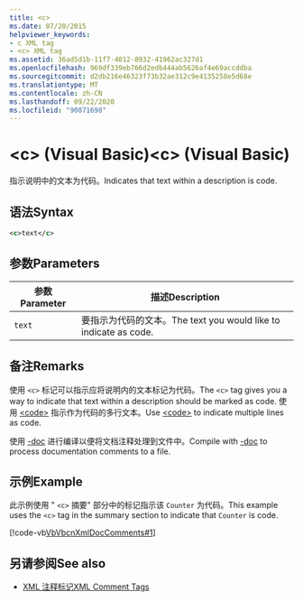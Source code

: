 ```yaml
---
title: <c>
ms.date: 07/20/2015
helpviewer_keywords:
- c XML tag
- <c> XML tag
ms.assetid: 36ad5d1b-11f7-4012-8932-41962ac327d1
ms.openlocfilehash: 969df339eb766d2edb444ab5626af4e69accddba
ms.sourcegitcommit: d2db216e46323f73b32ae312c9e4135258e5d68e
ms.translationtype: MT
ms.contentlocale: zh-CN
ms.lasthandoff: 09/22/2020
ms.locfileid: "90871698"
---
```

# <a name="c-visual-basic"></a><span data-ttu-id="d4b33-101">\<c> (Visual Basic)</span><span class="sxs-lookup"><span data-stu-id="d4b33-101">\<c> (Visual Basic)</span></span>

<span data-ttu-id="d4b33-102">指示说明中的文本为代码。</span><span class="sxs-lookup"><span data-stu-id="d4b33-102">Indicates that text within a description is code.</span></span>  
  
## <a name="syntax"></a><span data-ttu-id="d4b33-103">语法</span><span class="sxs-lookup"><span data-stu-id="d4b33-103">Syntax</span></span>  
  
```xml  
<c>text</c>  
```  
  
## <a name="parameters"></a><span data-ttu-id="d4b33-104">参数</span><span class="sxs-lookup"><span data-stu-id="d4b33-104">Parameters</span></span>  
  
|<span data-ttu-id="d4b33-105">参数</span><span class="sxs-lookup"><span data-stu-id="d4b33-105">Parameter</span></span>|<span data-ttu-id="d4b33-106">描述</span><span class="sxs-lookup"><span data-stu-id="d4b33-106">Description</span></span>|  
|---|---|  
|`text`|<span data-ttu-id="d4b33-107">要指示为代码的文本。</span><span class="sxs-lookup"><span data-stu-id="d4b33-107">The text you would like to indicate as code.</span></span>|  
  
## <a name="remarks"></a><span data-ttu-id="d4b33-108">备注</span><span class="sxs-lookup"><span data-stu-id="d4b33-108">Remarks</span></span>  

 <span data-ttu-id="d4b33-109">使用 `<c>` 标记可以指示应将说明内的文本标记为代码。</span><span class="sxs-lookup"><span data-stu-id="d4b33-109">The `<c>` tag gives you a way to indicate that text within a description should be marked as code.</span></span> <span data-ttu-id="d4b33-110">使用 [\<code>](code.md) 指示作为代码的多行文本。</span><span class="sxs-lookup"><span data-stu-id="d4b33-110">Use [\<code>](code.md) to indicate multiple lines as code.</span></span>  
  
 <span data-ttu-id="d4b33-111">使用 [-doc](../../reference/command-line-compiler/doc.md) 进行编译以便将文档注释处理到文件中。</span><span class="sxs-lookup"><span data-stu-id="d4b33-111">Compile with [-doc](../../reference/command-line-compiler/doc.md) to process documentation comments to a file.</span></span>  
  
## <a name="example"></a><span data-ttu-id="d4b33-112">示例</span><span class="sxs-lookup"><span data-stu-id="d4b33-112">Example</span></span>  

 <span data-ttu-id="d4b33-113">此示例使用 " `<c>` 摘要" 部分中的标记指示该 `Counter` 为代码。</span><span class="sxs-lookup"><span data-stu-id="d4b33-113">This example uses the `<c>` tag in the summary section to indicate that `Counter` is code.</span></span>  
  
 [!code-vb[VbVbcnXmlDocComments#1](~/samples/snippets/visualbasic/VS_Snippets_VBCSharp/VbVbcnXmlDocComments/VB/Class1.vb#1)]  
  
## <a name="see-also"></a><span data-ttu-id="d4b33-114">另请参阅</span><span class="sxs-lookup"><span data-stu-id="d4b33-114">See also</span></span>

- [<span data-ttu-id="d4b33-115">XML 注释标记</span><span class="sxs-lookup"><span data-stu-id="d4b33-115">XML Comment Tags</span></span>](index.md)
